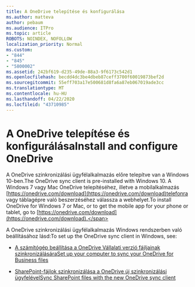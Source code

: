 ```yaml
---
title: A OneDrive telepítése és konfigurálása
ms.author: matteva
author: pebaum
ms.audience: ITPro
ms.topic: article
ROBOTS: NOINDEX, NOFOLLOW
localization_priority: Normal
ms.custom:
- "844"
- "845"
- "5800002"
ms.assetid: 242bf619-d235-49de-88a3-9f6173c542d1
ms.openlocfilehash: becdd4dc3be4dbeb87ceff3700f60019873bef2d
ms.sourcegitcommit: 55eff703a17e500681d8fa6a87eb067019ade3cc
ms.translationtype: MT
ms.contentlocale: hu-HU
ms.lasthandoff: 04/22/2020
ms.locfileid: "43710985"
---
```

# <a name="install-and-configure-onedrive"></a><span data-ttu-id="4ad43-102">A OneDrive telepítése és konfigurálása</span><span class="sxs-lookup"><span data-stu-id="4ad43-102">Install and configure OneDrive</span></span>

<span data-ttu-id="4ad43-103">A OneDrive szinkronizálási ügyfélalkalmazás előre telepítve van a Windows 10-ben.</span><span class="sxs-lookup"><span data-stu-id="4ad43-103">The OneDrive sync client is pre-installed with Windows 10.</span></span> <span data-ttu-id="4ad43-104">A Windows 7 vagy Mac OneDrive telepítéséhez, illetve a mobilalkalmazás [https://onedrive.com/download](https://onedrive.com/download)telefonra vagy táblagépre való beszerzéséhez válassza a webhelyet.</span><span class="sxs-lookup"><span data-stu-id="4ad43-104">To install OneDrive for Windows 7 or Mac, or to get the mobile app for your phone or tablet, go to [https://onedrive.com/download](https://onedrive.com/download).</span></span>
  
<span data-ttu-id="4ad43-105">A OneDrive szinkronizálási ügyfélalkalmazás Windows rendszerben való beállításához lásd:</span><span class="sxs-lookup"><span data-stu-id="4ad43-105">To set up the OneDrive sync client in Windows, see:</span></span>
  
- [<span data-ttu-id="4ad43-106">A számítógép beállítása a OneDrive Vállalati verzió fájljainak szinkronizálására</span><span class="sxs-lookup"><span data-stu-id="4ad43-106">Set up your computer to sync your OneDrive for Business files</span></span>](https://go.microsoft.com/fwlink/?linkid=533375)

- [<span data-ttu-id="4ad43-107">SharePoint-fájlok szinkronizálása a OneDrive új szinkronizálási ügyfelével</span><span class="sxs-lookup"><span data-stu-id="4ad43-107">Sync SharePoint files with the new OneDrive sync client</span></span>](https://go.microsoft.com/fwlink/?linkid=871666)
